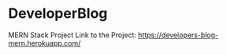 # DeveloperBlog
MERN Stack Project
Link to the Project:
https://developers-blog-mern.herokuapp.com/
